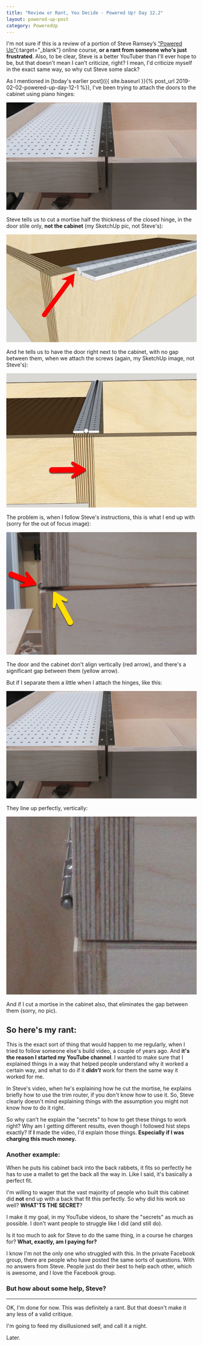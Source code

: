 ```yaml
---
title: "Review or Rant, You Decide - Powered Up! Day 12.2"
layout: powered-up-post
category: PoweredUp
---
```

I'm not sure if this is a review of a portion of Steve Ramsey’s [“Powered Up”](https://theweekendwoodworker.com/powered-up){:target="_blank"} online course, **or a rant from someone who's just frustrated**. Also, to be clear, Steve is a better YouTuber than I'll ever hope to be, but that doesn't mean I can't criticize, right? I mean, I'd criticize myself in the exact same way, so why cut Steve some slack?

As I mentioned in [today's earlier post]({{ site.baseurl }}{% post_url 2019-02-02-powered-up-day-12-1 %}), I've been trying to attach the doors to the cabinet using piano hinges:

![](/assets/images-posts/powered-up-day-12-2-01.jpg)

Steve tells us to cut a mortise half the thickness of the closed hinge, in the door stile only, **not the cabinet** (my SketchUp pic, not Steve's):

![](/assets/images-posts/powered-up-day-12-1-01.jpg)

And he tells us to have the door right next to the cabinet, with no gap between them, when we attach the screws (again, my SketchUp image, not Steve's):

![](/assets/images-posts/powered-up-day-12-2-02.jpg)

The problem is, when I follow Steve's instructions, this is what I end up with (sorry for the out of focus image):

![](/assets/images-posts/powered-up-day-12-2-03.jpg)

The door and the cabinet don't align vertically (red arrow), and there's a significant gap between them (yellow arrow).

But if I separate them a little when I attach the hinges, like this:

![](/assets/images-posts/powered-up-day-12-2-01.jpg)

They line up perfectly, vertically:

![](/assets/images-posts/powered-up-day-12-2-04.jpg)

And if I cut a mortise in the cabinet also, that eliminates the gap between them (sorry, no pic).

## So here's my rant:

This is the exact sort of thing that would happen to me regularly, when I tried to follow someone else's build video, a couple of years ago. And **it's the reason I started my YouTube channel**. I wanted to make sure that I explained things in a way that helped people understand why it worked a certain way, and what to do if it ***didn't*** work for them the same way it worked for me.

In Steve's video, when he's explaining how he cut the mortise, he explains briefly how to use the trim router, if you don't know how to use it. So, Steve clearly doesn't mind explaining things with the assumption you might not know how to do it right.

So why can't he explain the "secrets" to how to get these things to work right? Why am I getting different results, even though I followed hist steps exactly? If **I** made the video, I'd explain those things. **Especially if I was charging this much money.**

### Another example:

When he puts his cabinet back into the back rabbets, it fits so perfectly he has to use a mallet to get the back all the way in. Like I said, it's basically a perfect fit.

I'm willing to wager that the vast majority of people who built this cabinet did **not** end up with a back that fit this perfectly. So why did his work so well? **WHAT'TS THE SECRET**?

I make it my goal, in my YouTube videos, to share the "secrets" as much as possible. I don't want people to struggle like I did (and still do).

Is it too much to ask for Steve to do the same thing, in a course he charges for? **What, exactly, am I paying for?**

I know I'm not the only one who struggled with this. In the private Facebook group, there are people who have posted the same sorts of questions. With no answers from Steve. People just do their best to help each other, which is awesome, and I love the Facebook group.

### But how about some help, Steve?

---

OK, I'm done for now. This was definitely a rant. But that doesn't make it any less of a valid critique.

I'm going to feed my disillusioned self, and call it a night.

Later.